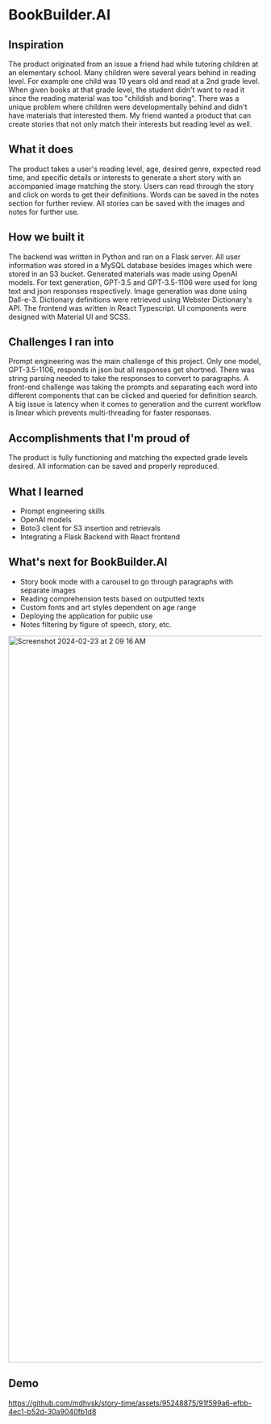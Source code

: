 # BookBuilder.AI

## Inspiration
The product originated from an issue a friend had while tutoring children at an elementary school. Many children were several years behind in reading level. For example one child was 10 years old and read at a 2nd grade level. When given books at that grade level, the student didn't want to read it since the reading material was too "childish and boring". There was a unique problem where children were developmentally behind and didn't have materials that interested them. My friend wanted a product that can create stories that not only match their interests but reading level as well.

## What it does
The product takes a user's reading level, age, desired genre, expected read time, and specific details or interests to generate a short story with an accompanied image matching the story. Users can read through the story and click on words to get their definitions. Words can be saved in the notes section for further review. All stories can be saved with the images and notes for further use. 

## How we built it
The backend was written in Python and ran on a Flask server. All user information was stored in a MySQL database besides images which were stored in an S3 bucket. Generated materials was made using OpenAI models. For text generation, GPT-3.5 and GPT-3.5-1106 were used for long text and json responses respectively. Image generation was done using Dall-e-3. Dictionary definitions were retrieved using Webster Dictionary's API. The frontend was written in React Typescript. UI components were designed with Material UI and SCSS.

## Challenges I ran into
Prompt engineering was the main challenge of this project. Only one model, GPT-3.5-1106, responds in json but all responses get shortned. There was string parsing needed to take the responses to convert to paragraphs. A front-end challenge was taking the prompts and separating each word into different components that can be clicked and queried for definition search. A big issue is latency when it comes to generation and the current workflow is linear which prevents multi-threading for faster responses. 

## Accomplishments that I'm proud of
The product is fully functioning and matching the expected grade levels desired. All information can be saved and properly reproduced. 

## What I learned
- Prompt engineering skills
- OpenAI models
- Boto3 client for S3 insertion and retrievals
- Integrating a Flask Backend with React frontend

## What's next for BookBuilder.AI
- Story book mode with a carousel to go through paragraphs with separate images
- Reading comprehension tests based on outputted texts
- Custom fonts and art styles dependent on age range
- Deploying the application for public use
- Notes filtering by figure of speech, story, etc.

<img width="1440" alt="Screenshot 2024-02-23 at 2 09 16 AM" src="https://github.com/mdhvsk/story-time/assets/95248875/e771ddef-13b5-466d-a6cf-68fcbebc878b">

## Demo

https://github.com/mdhvsk/story-time/assets/95248875/91f599a6-efbb-4ec1-b52d-30a9040fb1d8




